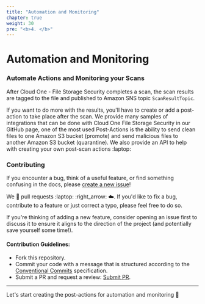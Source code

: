 ```yaml
---
title: "Automation and Monitoring"
chapter: true
weight: 30
pre: "<b>4. </b>"
---
```


# Automation and Monitoring

### Automate Actions and Monitoring your Scans

After Cloud One - File Storage Security completes a scan, the scan results are tagged to the file and published to Amazon SNS topic ```ScanResultTopic```.

If you want to do more with the results, you'll have to create or add a post-action to take place after the scan. We provide many samples of integrations that can be done with Cloud One File Storage Security in our GitHub page, one of the most used Post-Actions is the ability to send clean files to one Amazon S3 bucket (promote) and send malicious files to another Amazon S3 bucket (quarantine). We also provide an API to help with creating your own post-scan actions  :laptop:

### Contributing

If you encounter a bug, think of a useful feature, or find something confusing in the docs, please
[create a new issue](https://github.com/trendmicro/cloudone-filestorage-plugins/issues/new)!

We :sparkling_heart: pull requests :laptop: :right_arrow: :cloud:. If you'd like to fix a bug, contribute to a feature or
just correct a typo, please feel free to do so.

If you're thinking of adding a new feature, consider opening an issue first to discuss it to ensure it aligns to the direction of the project (and potentially save yourself some time!).


#### Contribution Guidelines:

- Fork this repository.
- Commit your code with a message that is structured according to the [Conventional Commits](https://www.conventionalcommits.org/en/v1.0.0-beta.2/) specification.
- Submit a PR and request a review:  [Submit PR](https://github.com/trendmicro/cloudone-filestorage-plugins/pulls/new).

--------

Let's start creating the post-actions for automation and monitoring :rocket: